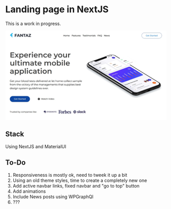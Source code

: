 # Landing page in NextJS

This is a work in progress.

![FANTAZ landing page by Čedomir Babić](./landing_page.jpg?raw=true 'FANTAZ blog')

## Stack

Using NextJS and MaterialUI

## To-Do

1. Responsiveness is mostly ok, need to tweek it up a bit
2. Using an old theme styles, time to create a completely new one
3. Add active navbar links, fixed navbar and "go to top" button
4. Add animations
5. Include News posts using WPGraphQl
6. ???
